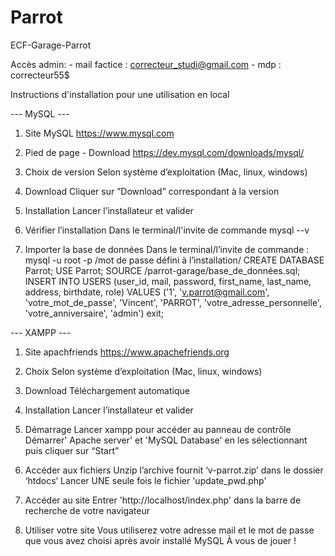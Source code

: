# Parrot
ECF-Garage-Parrot

Accès admin:
    - mail factice : correcteur_studi@gmail.com
    - mdp : correcteur55$


Instructions d'installation pour une utilisation en local


--- MySQL ---

1. Site MySQL
    https://www.mysql.com

2. Pied de page - Download
    https://dev.mysql.com/downloads/mysql/

3. Choix de version
    Selon système d’exploitation (Mac, linux, windows)

4. Download
    Cliquer sur ”Download” correspondant à la version

5. Installation
    Lancer l’installateur et valider

6. Vérifier l’installation
    Dans le terminal/l'invite de commande
        mysql --v

7. Importer la base de données
    Dans le terminal/l’invite de commande :
        mysql -u root -p
        /mot de passe défini à l’installation/
        CREATE DATABASE Parrot;
        USE Parrot;
        SOURCE /parrot-garage/base_de_données.sql;
        INSERT INTO USERS (user_id, mail, password, first_name, last_name, address, birthdate, role) VALUES ('1', 'v.parrot@gmail.com', 'votre_mot_de_passe', 'Vincent', 'PARROT', 'votre_adresse_personnelle', 'votre_anniversaire', 'admin')
        exit;




--- XAMPP ---

1. Site apachfriends
    https://www.apachefriends.org

2. Choix
    Selon système d’exploitation (Mac, linux, windows)

3. Download
    Téléchargement automatique

4. Installation
    Lancer l’installateur et valider

5. Démarrage
    Lancer xampp pour accéder au panneau de contrôle
    Démarrer' Apache server' et 'MySQL Database' en les sélectionnant puis cliquer sur “Start”

6. Accéder aux fichiers
    Unzip l’archive fournit ‘v-parrot.zip’ dans le dossier ‘htdocs’
    Lancer UNE seule fois le fichier 'update_pwd.php'

7. Accéder au site
    Entrer 'http://localhost/index.php' dans la barre de recherche de votre navigateur

8. Utiliser votre site
    Vous utiliserez votre adresse mail et le mot de passe que vous avez choisi après avoir installé MySQL
    À vous de jouer !
